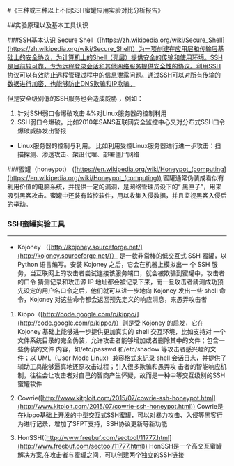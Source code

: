 
#《三种或三种以上不同SSH蜜罐应用实验对比分析报告》
 


##实验原理以及基本工具认识

###SSH基本认识
Secure Shell（[https://zh.wikipedia.org/wiki/Secure_Shell](https://zh.wikipedia.org/wiki/Secure_Shell)）为一项创建在应用层和传输层基础上的安全协议，为计算机上的Shell（壳层）提供安全的传输和使用环境。SSH是目前较可靠，专为远程登录会话和其他网络服务提供安全性的协议。利用SSH协议可以有效防止远程管理过程中的信息泄露问题。通过SSH可以对所有传输的数据进行加密，也能够防止DNS欺骗和IP欺骗。

但是安全级别低的SSH服务也会造成威胁 ，例如：


1. 针对SSH弱口令爆破攻击 &%对Linux服务器的控制利用
2.  SSH弱口令爆破。比如2010年SANS互联网安全监控中心又对分布式SSH口令爆破威胁发出警报
-  Linux服务器的控制与利用。 比如利用受控Linux服务器进行进一步攻击：扫描探测、渗透攻击、架设代理、部署僵尸网络


###蜜罐（honeypot）
([https://en.wikipedia.org/wiki/Honeypot_(computing](https://en.wikipedia.org/wiki/Honeypot_(computing))
蜜罐通常伪装成看似有利用价值的电脑系统，并提供一定的漏洞，是网络管理员设下的“ 黑匣子”，用来吸引黑客攻击。蜜罐中还装有监控软件，用以收集入侵数据，并且监视黑客入侵后的举动。

### SSH蜜罐实验工具

----------


 

* Kojoney （[http://kojoney.sourceforge.net/](http://kojoney.sourceforge.net/)）
是一款非常棒的低交互式 SSH 蜜罐，以 Python 语言编写。安装 Kojoney 之后，它会在机器上模拟出一 个 SSH 服务，当互联网上的攻击者尝试连接该服务端口，就会被欺骗到蜜罐中，攻击者的口令 猜测记录和攻击源 IP 地址都会被记录下来，而一旦攻击者猜测成功预先设定的用户名口令之后，他们就可以进一步地向 Kojoney 发出一些 shell 命令，Kojoney 对这些命令都会返回预先定义的响应消息，来愚弄攻击者
 
 

1. Kippo（[http://code.google.com/p/kippo/](http://code.google.com/p/kippo/)）则是受 Kojoney 的启发，它在 Kojoney 基础上能够进一步提供更加真实的 shell 交互环境，比如支持对 一个文件系统目录的完全伪装，允许攻击者能够增加或者删除其中的文件；包含一些伪装的文件 内容，如/etc/passwd 和/etc/shadow 等攻击者感兴趣的文件；以 UML（User Mode Linux）兼容格式来记录 shell 会话日志，并提供了辅助工具能够逼真地还原攻击过程；引入很多欺骗和愚弄攻 击者的智能响应机制，往往会让攻击者对自己的智商产生怀疑，故而是一种中等交互级别的SSH蜜罐软件
 


1. Cowrie([http://www.kitploit.com/2015/07/cowrie-ssh-honeypot.html](http://www.kitploit.com/2015/07/cowrie-ssh-honeypot.html)) Cowrie是在kippo基础上开发的中型交互式SSH蜜罐，可以对暴力攻击、入侵等黑客行为进行记录，增加了SFPT支持，SSH协议更新等新功能



1. HonSSH([http://www.freebuf.com/sectool/11777.html](http://www.freebuf.com/sectool/11777.html)) HonSSH是一个高交互蜜罐解决方案,在攻击者与蜜罐之间，可以创建两个独立的SSH链接
  
  
 


